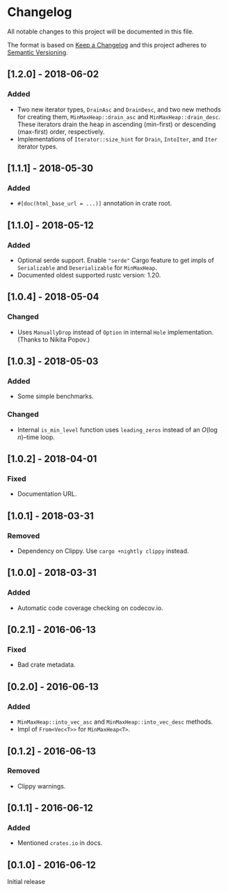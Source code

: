 # Changelog

All notable changes to this project will be documented in this file.

The format is based on [Keep a Changelog] and this project adheres to
[Semantic Versioning].

[Keep a Changelog]: http://keepachangelog.com/en/1.0.0/
[Semantic Versioning]: http://semver.org/spec/v2.0.0.html

## [1.2.0] - 2018-06-02

### Added
- Two new iterator types, `DrainAsc` and `DrainDesc`, and two new methods
  for creating them, `MinMaxHeap::drain_asc` and `MinMaxHeap::drain_desc`.
  These iterators drain the heap in ascending (min-first) or descending
  (max-first) order, respectively.
- Implementations of `Iterator::size_hint` for `Drain`, `IntoIter`, and 
  `Iter` iterator types.
  
## [1.1.1] - 2018-05-30

### Added
- `#[doc(html_base_url = ...)]` annotation in crate root.

## [1.1.0] - 2018-05-12

### Added
- Optional serde support. Enable `"serde"` Cargo feature to get impls
  of `Serializable` and `Deserializable` for `MinMaxHeap`.
- Documented oldest supported rustc version: 1.20.

## [1.0.4] - 2018-05-04

### Changed
- Uses `ManuallyDrop` instead of `Option` in internal `Hole`
  implementation. (Thanks to Nikita Popov.)
  
## [1.0.3] - 2018-05-03

### Added
- Some simple benchmarks.

### Changed
- Internal `is_min_level` function uses `leading_zeros` instead of an
  *O*(log *n*)–time loop.
  
## [1.0.2] - 2018-04-01

### Fixed
- Documentation URL.

## [1.0.1] - 2018-03-31

### Removed
- Dependency on Clippy. Use `cargo +nightly clippy` instead.

## [1.0.0] - 2018-03-31

### Added
- Automatic code coverage checking on codecov.io.

## [0.2.1] - 2016-06-13

### Fixed
- Bad crate metadata.

## [0.2.0] - 2016-06-13

### Added
- `MinMaxHeap::into_vec_asc` and `MinMaxHeap::into_vec_desc` methods.
- Impl of `From<Vec<T>>` for `MinMaxHeap<T>`.

## [0.1.2] - 2016-06-13

### Removed
- Clippy warnings.

## [0.1.1] - 2016-06-12

### Added
- Mentioned `crates.io` in docs.

## [0.1.0] - 2016-06-12

Initial release

  
